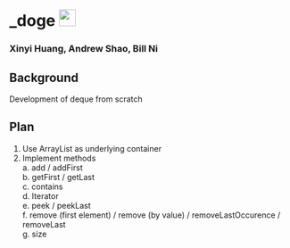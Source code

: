 # _doge <img src="https://pbs.twimg.com/profile_images/378800000822867536/3f5a00acf72df93528b6bb7cd0a4fd0c_400x400.jpeg" width="30">

### Xinyi Huang, Andrew Shao, Bill Ni

## Background
Development of deque from scratch

## Plan
1. Use ArrayList as underlying container
2. Implement methods <br>
	a. add / addFirst <br>
	b. getFirst / getLast <br>
	c. contains <br>
	d. Iterator <br>
	e. peek / peekLast <br>
	f. remove (first element) / remove (by value) / removeLastOccurence / removeLast <br>
	g. size <br>
